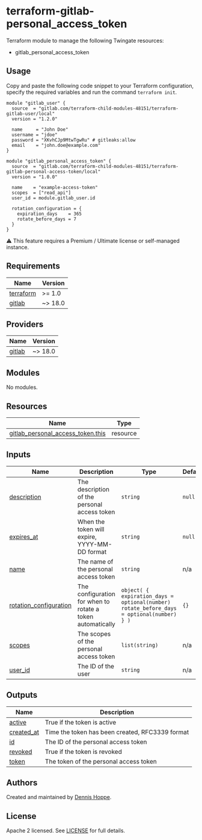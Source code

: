 # terraform-gitlab-personal_access_token

Terraform module to manage the following Twingate resources:

* gitlab_personal_access_token

## Usage

Copy and paste the following code snippet to your Terraform configuration,
specify the required variables and run the command `terraform init`.

```hcl
module "gitlab_user" {
  source  = "gitlab.com/terraform-child-modules-48151/terraform-gitlab-user/local"
  version = "1.2.0"

  name     = "John Doe"
  username = "jdoe"
  password = "XKvhCJp9MtwTgwRu" # gitleaks:allow
  email    = "john.doe@example.com"
}

module "gitlab_personal_access_token" {
  source  = "gitlab.com/terraform-child-modules-48151/terraform-gitlab-personal-access-token/local"
  version = "1.0.0"

  name    = "example-access-token"
  scopes  = ["read_api"]
  user_id = module.gitlab_user.id

  rotation_configuration = {
    expiration_days    = 365
    rotate_before_days = 7
  }
}
```

:warning: This feature requires a Premium / Ultimate license or self-managed
instance.

<!-- BEGIN_TF_DOCS -->
## Requirements

| Name | Version |
|------|---------|
| <a name="requirement_terraform"></a> [terraform](#requirement\_terraform) | >= 1.0 |
| <a name="requirement_gitlab"></a> [gitlab](#requirement\_gitlab) | ~> 18.0 |

## Providers

| Name | Version |
|------|---------|
| <a name="provider_gitlab"></a> [gitlab](#provider\_gitlab) | ~> 18.0 |

## Modules

No modules.

## Resources

| Name | Type |
|------|------|
| [gitlab_personal_access_token.this](https://registry.terraform.io/providers/gitlabhq/gitlab/latest/docs/resources/personal_access_token) | resource |

## Inputs

| Name | Description | Type | Default | Required |
|------|-------------|------|---------|:--------:|
| <a name="input_description"></a> [description](#input\_description) | The description of the personal access token | `string` | `null` | no |
| <a name="input_expires_at"></a> [expires\_at](#input\_expires\_at) | When the token will expire, YYYY-MM-DD format | `string` | `null` | no |
| <a name="input_name"></a> [name](#input\_name) | The name of the personal access token | `string` | n/a | yes |
| <a name="input_rotation_configuration"></a> [rotation\_configuration](#input\_rotation\_configuration) | The configuration for when to rotate a token automatically | ```object( { expiration_days = optional(number) rotate_before_days = optional(number) } )``` | `{}` | no |
| <a name="input_scopes"></a> [scopes](#input\_scopes) | The scopes of the personal access token | `list(string)` | n/a | yes |
| <a name="input_user_id"></a> [user\_id](#input\_user\_id) | The ID of the user | `string` | n/a | yes |

## Outputs

| Name | Description |
|------|-------------|
| <a name="output_active"></a> [active](#output\_active) | True if the token is active |
| <a name="output_created_at"></a> [created\_at](#output\_created\_at) | Time the token has been created, RFC3339 format |
| <a name="output_id"></a> [id](#output\_id) | The ID of the personal access token |
| <a name="output_revoked"></a> [revoked](#output\_revoked) | True if the token is revoked |
| <a name="output_token"></a> [token](#output\_token) | The token of the personal access token |
<!-- END_TF_DOCS -->

## Authors

Created and maintained by [Dennis Hoppe](https://gitlab.com/dhoppeIT).

## License

Apache 2 licensed. See [LICENSE](LICENSE) for full details.
